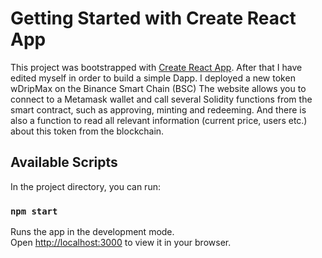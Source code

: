 # Getting Started with Create React App

This project was bootstrapped with [Create React App](https://github.com/facebook/create-react-app).
After that I have edited myself in order to build a simple Dapp.
I deployed a new token wDripMax on the Binance Smart Chain (BSC)
The website allows you to connect to a Metamask wallet and call several Solidity functions from the smart contract,
such as approving, minting and redeeming. And there is also a function to read all relevant information (current price, users etc.) about this token
from the blockchain.

## Available Scripts

In the project directory, you can run:

### `npm start`

Runs the app in the development mode.\
Open [http://localhost:3000](http://localhost:3000) to view it in your browser.
